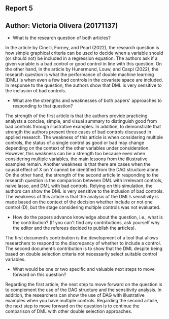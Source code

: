 ## Report 5
## Author: Victoria Olivera (20171137)


- What is the research question of both articles?

In the article by Cinelli, Forney, and Pearl (2022), the research question is how simple graphical criteria can be used to decide when a variable should (or should not) be included in a regression equation. The authors ask if a given variable is a bad control or good control in line with this question. 
On the other hand, in the article by Hunermund, Louw, and Caspi (2022), the research question is what the performance of double machine learning (DML) is when even a few bad controls in the covariate space are included. In response to the question, the authors show that DML is very sensitive to the inclusion of bad controls.

- What are the strengths and weaknesses of both papers' approaches to responding to that question?

The strength of the first article is that the authors provide practicing analysts a concise, simple, and visual summary to distinguish good from bad controls through illustrative examples. In addition, to demonstrate that strength the authors present three cases of bad controls discussed in applied research.  The weakness of this article is when considering multiple controls, the status of a single control as good or bad may change depending on the context of the other variables under consideration. However, this weakness can be a strength too because even when considering multiple variables, the main lessons from the illustrative examples remain. Another weakness is that there are cases when the causal effect of X on Y cannot be identified from the DAG structure alone.
On the other hand, the strength of the second article in responding to the research question is the comparison between DML with irrelevant controls, naive lasso, and DML with bad controls. Relying on this simulation, the authors can show the DML is very sensitive to the inclusion of bad controls. The weakness of this article is that the analysis of the DML’s sensitivity is made based on the context of the decision whether include or not one control (D), but the stage considering multiple controls was not evaluated. 

- How do the papers advance knowledge about the question, i.e., what is the contribution? (If you can't find any contributions, ask yourself why the editor and the referees decided to publish the articles).

The first document’s contribution is the development of a tool that allows researchers to respond to the discrepancy of whether to include a control. 
The second document’s contribution is to show that the DML despite being based on double selection criteria not necessarily select suitable control variables.

- What would be one or two specific and valuable next steps to move forward on this question?

Regarding the first article, the next step to move forward on the question is to complement the use of the DAG structure and the sensitivity analysis. In addition, the researchers can show the use of DAG with illustrative examples when you have multiple controls.
Regarding the second article, the next step to move forward on the question is to continue the comparison of DML with other double selection approaches. 

